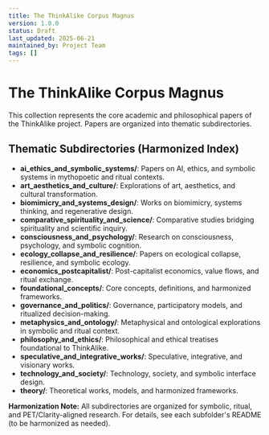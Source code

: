 ```yaml
---
title: The ThinkAlike Corpus Magnus
version: 1.0.0
status: Draft
last_updated: 2025-06-21
maintained_by: Project Team
tags: []
---
```


# The ThinkAlike Corpus Magnus

This collection represents the core academic and philosophical papers of the ThinkAlike project. Papers are organized into thematic subdirectories.

## Thematic Subdirectories (Harmonized Index)

- **ai_ethics_and_symbolic_systems/**: Papers on AI, ethics, and symbolic systems in mythopoetic and ritual contexts.
- **art_aesthetics_and_culture/**: Explorations of art, aesthetics, and cultural transformation.
- **biomimicry_and_systems_design/**: Works on biomimicry, systems thinking, and regenerative design.
- **comparative_spirituality_and_science/**: Comparative studies bridging spirituality and scientific inquiry.
- **consciousness_and_psychology/**: Research on consciousness, psychology, and symbolic cognition.
- **ecology_collapse_and_resilience/**: Papers on ecological collapse, resilience, and symbolic ecology.
- **economics_postcapitalist/**: Post-capitalist economics, value flows, and ritual exchange.
- **foundational_concepts/**: Core concepts, definitions, and harmonized frameworks.
- **governance_and_politics/**: Governance, participatory models, and ritualized decision-making.
- **metaphysics_and_ontology/**: Metaphysical and ontological explorations in symbolic and ritual context.
- **philosophy_and_ethics/**: Philosophical and ethical treatises foundational to ThinkAlike.
- **speculative_and_integrative_works/**: Speculative, integrative, and visionary works.
- **technology_and_society/**: Technology, society, and symbolic interface design.
- **theory/**: Theoretical works, models, and harmonized frameworks.

**Harmonization Note:** All subdirectories are organized for symbolic, ritual, and PET/Clarity-aligned research. For details, see each subfolder's README (to be harmonized as needed).
